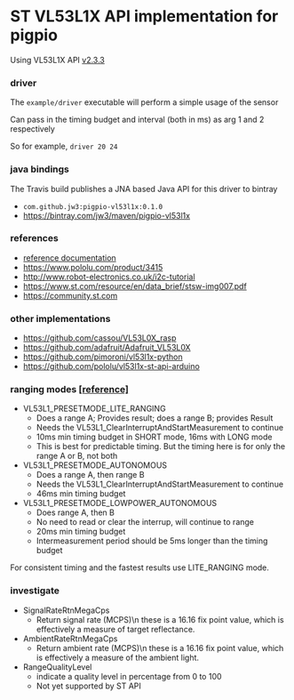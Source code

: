 ST VL53L1X API implementation for pigpio
===

Using VL53L1X API [v2.3.3](https://www.st.com/content/st_com/en/products/embedded-software/proximity-sensors-software/stsw-img007.html)

### driver

The `example/driver` executable will perform a simple usage of the sensor

Can pass in the timing budget and interval (both in ms) as arg 1 and 2 respectively

So for example, `driver 20 24`


### java bindings

The Travis build publishes a JNA based Java API for this driver to bintray

- `com.github.jw3:pigpio-vl53l1x:0.1.0`
- https://bintray.com/jw3/maven/pigpio-vl53l1x


### references
- [reference documentation](doc)
- https://www.pololu.com/product/3415
- http://www.robot-electronics.co.uk/i2c-tutorial
- https://www.st.com/resource/en/data_brief/stsw-img007.pdf
- https://community.st.com


### other implementations
- https://github.com/cassou/VL53L0X_rasp
- https://github.com/adafruit/Adafruit_VL53L0X
- https://github.com/pimoroni/vl53l1x-python
- https://github.com/pololu/vl53l1x-st-api-arduino


### ranging modes [\[reference\]](https://community.st.com/s/question/0D50X00009XkWSGSA3/vl53l1x-timing-issue)
- VL53L1_PRESETMODE_LITE_RANGING
  - Does a range A; Provides result;  does a range B; provides Result
  - Needs the VL53L1_ClearInterruptAndStartMeasurement to continue
  - 10ms min timing budget in SHORT mode, 16ms with LONG mode
  - This is best for predictable timing. But the timing here is for only the range A or B, not both
- VL53L1_PRESETMODE_AUTONOMOUS
  - Does a range A, then range B
  - Needs the VL53L1_ClearInterruptAndStartMeasurement to continue
  - 46ms min timing budget
- VL53L1_PRESETMODE_LOWPOWER_AUTONOMOUS
  - Does range A, then B
  - No need to read or clear the interrup, will continue to range
  - 20ms min timing budget
  - Intermeasurement period should be 5ms longer than the timing budget

For consistent timing and the fastest results use LITE_RANGING mode.

### investigate
- SignalRateRtnMegaCps
  - Return signal rate (MCPS)\n these is a 16.16 fix point value, which is effectively a measure of target reflectance.
- AmbientRateRtnMegaCps
  - Return ambient rate (MCPS)\n these is a 16.16 fix point value, which is effectively a measure of the ambient light.
- RangeQualityLevel
  - indicate a quality level in percentage from 0 to 100
  - Not yet supported by ST API
